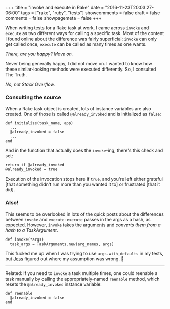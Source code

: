 +++
title = "invoke and execute in Rake"
date = "2016-11-23T20:03:27-06:00"
tags = ["rake", "ruby", "tests"]
showcomments = false
draft = false
comments = false
showpagemeta = false
+++

When writing tests for a Rake task at work, I came across `invoke` and `execute` as two different ways for calling a specific task. Most of the content I found online about the difference was fairly superficial: `invoke` can only get called once, `execute` can be called as many times as one wants.

_There, are you happy? Move on._

Never being generally happy, I did not move on. I wanted to know how these similar-looking methods were executed differently. So, I consulted The Truth. 

_No, not Stack Overflow._

### Consulting the source

When a Rake task object is created, lots of instance variables are also created. One of those is called `@already_invoked` and is initialized as `false`:

```
def initialize(task_name, app)
  ...
  @already_invoked = false
  ...
end
```

And in the function that actually does the `invoke`-ing, there's this check and set:

```
return if @already_invoked
@already_invoked = true
```

Execution of the invocation stops here if `true`, and you're left either grateful [that something didn't run more than you wanted it to] or frustrated [that it did].

### Also!

This seems to be overlooked in lots of the quick posts about the differences between `invoke` and `execute`: `execute` passes in the args as a hash, as expected. However, `invoke` takes the arguments and _converts them from a hash to a TaskArgument_.

```
def invoke(*args)
  task_args = TaskArguments.new(arg_names, args)
```

This fucked me up when I was trying to use `args.with_defaults` in my tests, but [Jess](https://github.com/deathweaselx86) figured out where my assumption was wrong.  🙌

* * *

Related: If you need to `invoke` a task multiple times, one could reenable a task manually by calling the appropriately-named `reenable` method, which resets the `@already_invoked` instance variable:

```
def reenable
  @already_invoked = false
end
```

